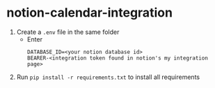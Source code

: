 # notion-calendar-integration

1. Create a `.env` file in the same folder
    - Enter
         ```
        DATABASE_ID=<your notion database id>  
        BEARER-<integration token found in notion's my integration page>
        ```
2. Run `pip install -r requirements.txt` to install all requirements
